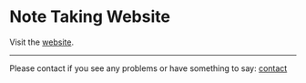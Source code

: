 # Note Taking Website

Visit the [website](https://leafnotes.netlify.app).

---
Please contact if you see any problems or have something to say:
[contact](https://adnans.website)
